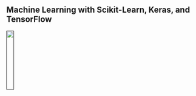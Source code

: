 ## Machine Learning with Scikit-Learn, Keras, and TensorFlow

<div align="left">
  <p>
    <a align="left" href="" target="_blank">
      <img
        width="20%"
        src="https://learning.oreilly.com/library/cover/9781492032632/250w/"
      >
    </a>
  </p>

